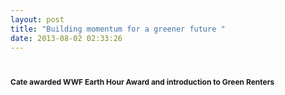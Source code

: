 ```yaml
---
layout: post
title: "Building momentum for a greener future "
date: 2013-08-02 02:33:26
---
```


# <span style="font-size:12px;">Cate awarded WWF Earth Hour Award and introduction to Green Renters</span>